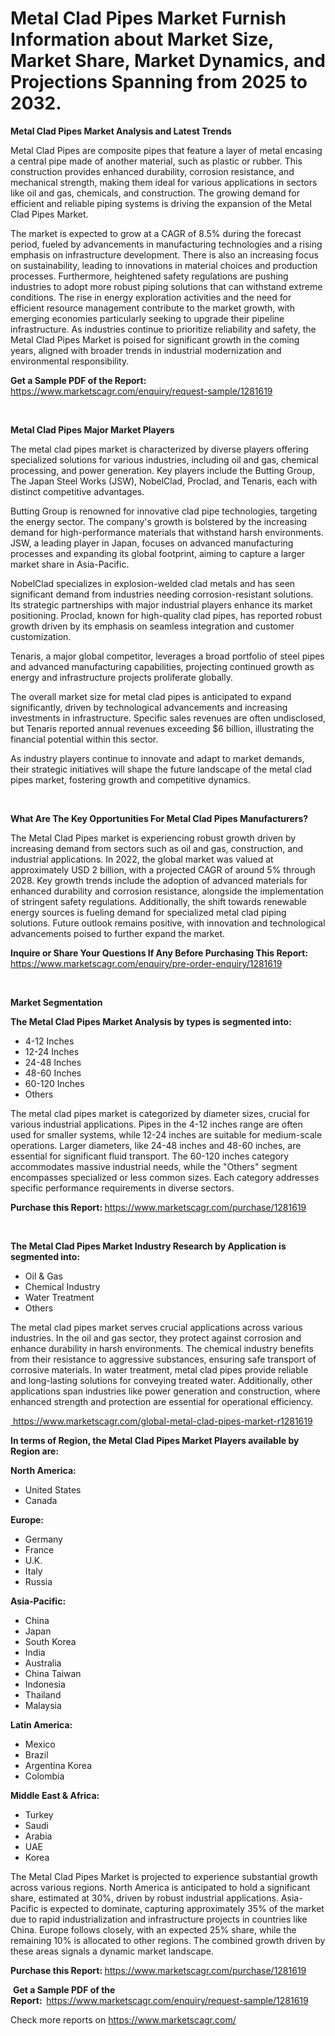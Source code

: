 <p><h1>Metal Clad Pipes Market Furnish Information about Market Size, Market Share, Market Dynamics, and Projections Spanning from 2025 to 2032.</h1></p><p><strong>Metal Clad Pipes Market Analysis and Latest Trends</strong></p>
<p><p>Metal Clad Pipes are composite pipes that feature a layer of metal encasing a central pipe made of another material, such as plastic or rubber. This construction provides enhanced durability, corrosion resistance, and mechanical strength, making them ideal for various applications in sectors like oil and gas, chemicals, and construction. The growing demand for efficient and reliable piping systems is driving the expansion of the Metal Clad Pipes Market.</p><p>The market is expected to grow at a CAGR of 8.5% during the forecast period, fueled by advancements in manufacturing technologies and a rising emphasis on infrastructure development. There is also an increasing focus on sustainability, leading to innovations in material choices and production processes. Furthermore, heightened safety regulations are pushing industries to adopt more robust piping solutions that can withstand extreme conditions. The rise in energy exploration activities and the need for efficient resource management contribute to the market growth, with emerging economies particularly seeking to upgrade their pipeline infrastructure. As industries continue to prioritize reliability and safety, the Metal Clad Pipes Market is poised for significant growth in the coming years, aligned with broader trends in industrial modernization and environmental responsibility.</p></p>
<p><strong>Get a Sample PDF of the Report:&nbsp;</strong> <a href="https://www.marketscagr.com/enquiry/request-sample/1281619?utm_campaign=3131&utm_medium=2&utm_source=Github&utm_content=ia&utm_term=24032025&utm_id=metal-clad-pipes">https://www.marketscagr.com/enquiry/request-sample/1281619</a></p>
<p>&nbsp;</p>
<p><strong>Metal Clad Pipes Major Market Players</strong></p>
<p><p>The metal clad pipes market is characterized by diverse players offering specialized solutions for various industries, including oil and gas, chemical processing, and power generation. Key players include the Butting Group, The Japan Steel Works (JSW), NobelClad, Proclad, and Tenaris, each with distinct competitive advantages.</p><p>Butting Group is renowned for innovative clad pipe technologies, targeting the energy sector. The company's growth is bolstered by the increasing demand for high-performance materials that withstand harsh environments. JSW, a leading player in Japan, focuses on advanced manufacturing processes and expanding its global footprint, aiming to capture a larger market share in Asia-Pacific.</p><p>NobelClad specializes in explosion-welded clad metals and has seen significant demand from industries needing corrosion-resistant solutions. Its strategic partnerships with major industrial players enhance its market positioning. Proclad, known for high-quality clad pipes, has reported robust growth driven by its emphasis on seamless integration and customer customization.</p><p>Tenaris, a major global competitor, leverages a broad portfolio of steel pipes and advanced manufacturing capabilities, projecting continued growth as energy and infrastructure projects proliferate globally. </p><p>The overall market size for metal clad pipes is anticipated to expand significantly, driven by technological advancements and increasing investments in infrastructure. Specific sales revenues are often undisclosed, but Tenaris reported annual revenues exceeding $6 billion, illustrating the financial potential within this sector.</p><p>As industry players continue to innovate and adapt to market demands, their strategic initiatives will shape the future landscape of the metal clad pipes market, fostering growth and competitive dynamics.</p></p>
<p>&nbsp;</p>
<p><strong>What Are The Key Opportunities For Metal Clad Pipes Manufacturers?</strong></p>
<p><p>The Metal Clad Pipes market is experiencing robust growth driven by increasing demand from sectors such as oil and gas, construction, and industrial applications. In 2022, the global market was valued at approximately USD 2 billion, with a projected CAGR of around 5% through 2028. Key growth trends include the adoption of advanced materials for enhanced durability and corrosion resistance, alongside the implementation of stringent safety regulations. Additionally, the shift towards renewable energy sources is fueling demand for specialized metal clad piping solutions. Future outlook remains positive, with innovation and technological advancements poised to further expand the market.</p></p>
<p><strong>Inquire or Share Your Questions If Any Before Purchasing This Report:</strong> <a href="https://www.marketscagr.com/enquiry/pre-order-enquiry/1281619?utm_campaign=3131&utm_medium=2&utm_source=Github&utm_content=ia&utm_term=24032025&utm_id=metal-clad-pipes">https://www.marketscagr.com/enquiry/pre-order-enquiry/1281619</a></p>
<p>&nbsp;</p>
<p><strong>Market Segmentation</strong></p>
<p><strong>The Metal Clad Pipes Market Analysis by types is segmented into:</strong></p>
<p><ul><li>4-12 Inches</li><li>12-24 Inches</li><li>24-48 Inches</li><li>48-60 Inches</li><li>60-120 Inches</li><li>Others</li></ul></p>
<p><p>The metal clad pipes market is categorized by diameter sizes, crucial for various industrial applications. Pipes in the 4-12 inches range are often used for smaller systems, while 12-24 inches are suitable for medium-scale operations. Larger diameters, like 24-48 inches and 48-60 inches, are essential for significant fluid transport. The 60-120 inches category accommodates massive industrial needs, while the "Others" segment encompasses specialized or less common sizes. Each category addresses specific performance requirements in diverse sectors.</p></p>
<p><strong>Purchase this Report:&nbsp;</strong><a href="https://www.marketscagr.com/purchase/1281619?utm_campaign=3131&utm_medium=2&utm_source=Github&utm_content=ia&utm_term=24032025&utm_id=metal-clad-pipes">https://www.marketscagr.com/purchase/1281619</a></p>
<p>&nbsp;</p>
<p><strong>The Metal Clad Pipes Market Industry Research by Application is segmented into:</strong></p>
<p><ul><li>Oil & Gas</li><li>Chemical Industry</li><li>Water Treatment</li><li>Others</li></ul></p>
<p><p>The metal clad pipes market serves crucial applications across various industries. In the oil and gas sector, they protect against corrosion and enhance durability in harsh environments. The chemical industry benefits from their resistance to aggressive substances, ensuring safe transport of corrosive materials. In water treatment, metal clad pipes provide reliable and long-lasting solutions for conveying treated water. Additionally, other applications span industries like power generation and construction, where enhanced strength and protection are essential for operational efficiency.</p></p>
<p><a href="https://www.marketscagr.com/global-metal-clad-pipes-market-r1281619?utm_campaign=3131&utm_medium=2&utm_source=Github&utm_content=ia&utm_term=24032025&utm_id=metal-clad-pipes">&nbsp;https://www.marketscagr.com/global-metal-clad-pipes-market-r1281619</a></p>
<p><strong>In terms of Region, the Metal Clad Pipes Market Players available by Region are:</strong></p>
<p>
    <p> <strong> North America: </strong>
        <ul>
            <li>United States</li>
            <li>Canada</li>
        </ul>
        </p> 
    <p> <strong> Europe: </strong>
        <ul>
            <li>Germany</li>
            <li>France</li>
            <li>U.K.</li>
            <li>Italy</li>
            <li>Russia</li>
        </ul>
        </p> 
    <p> <strong> Asia-Pacific: </strong>
        <ul>
            <li>China</li>
            <li>Japan</li>
            <li>South Korea</li>
            <li>India</li>
            <li>Australia</li>
            <li>China Taiwan</li>
            <li>Indonesia</li>
            <li>Thailand</li>
            <li>Malaysia</li>
        </ul>
        </p> 
    <p> <strong> Latin America: </strong>
        <ul>
            <li>Mexico</li>
            <li>Brazil</li>
            <li>Argentina Korea</li>
            <li>Colombia</li>
        </ul>
        </p> 
    <p> <strong> Middle East & Africa: </strong>
        <ul>
            <li>Turkey</li>
            <li>Saudi</li>
            <li>Arabia</li>
            <li>UAE</li>
            <li>Korea</li>
        </ul>
    </p>
    </p>
<p><p>The Metal Clad Pipes Market is projected to experience substantial growth across various regions. North America is anticipated to hold a significant share, estimated at 30%, driven by robust industrial applications. Asia-Pacific is expected to dominate, capturing approximately 35% of the market due to rapid industrialization and infrastructure projects in countries like China. Europe follows closely, with an expected 25% share, while the remaining 10% is allocated to other regions. The combined growth driven by these areas signals a dynamic market landscape.</p></p>
<p><strong>Purchase this Report: </strong><a href="https://www.marketscagr.com/purchase/1281619?utm_campaign=3131&utm_medium=2&utm_source=Github&utm_content=ia&utm_term=24032025&utm_id=metal-clad-pipes">https://www.marketscagr.com/purchase/1281619</a></p>
<p>&nbsp;<strong>Get a Sample PDF of the Report:&nbsp;&nbsp;</strong><a href="https://www.marketscagr.com/enquiry/request-sample/1281619?utm_campaign=3131&utm_medium=2&utm_source=Github&utm_content=ia&utm_term=24032025&utm_id=metal-clad-pipes">https://www.marketscagr.com/enquiry/request-sample/1281619</a></p>
<p><strong></strong></p>
<p>Check more reports on <a href="https://www.marketscagr.com/?utm_campaign=3131&utm_medium=2&utm_source=Github&utm_content=ia&utm_term=24032025&utm_id=metal-clad-pipes">https://www.marketscagr.com/</a></p>
